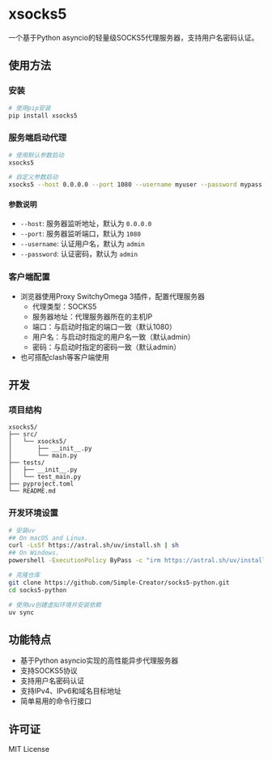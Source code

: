 # xsocks5

一个基于Python asyncio的轻量级SOCKS5代理服务器，支持用户名密码认证。

## 使用方法

### 安装

```bash
# 使用pip安装
pip install xsocks5
```

### 服务端启动代理

```bash
# 使用默认参数启动
xsocks5

# 自定义参数启动
xsocks5 --host 0.0.0.0 --port 1080 --username myuser --password mypass
```

#### 参数说明

- `--host`: 服务器监听地址，默认为 `0.0.0.0`
- `--port`: 服务器监听端口，默认为 `1080`
- `--username`: 认证用户名，默认为 `admin`
- `--password`: 认证密码，默认为 `admin`

### 客户端配置
- 浏览器使用Proxy SwitchyOmega 3插件，配置代理服务器
  - 代理类型：SOCKS5
  - 服务器地址：代理服务器所在的主机IP
  - 端口：与启动时指定的端口一致（默认1080）
  - 用户名：与启动时指定的用户名一致（默认admin）
  - 密码：与启动时指定的密码一致（默认admin）
- 也可搭配clash等客户端使用

## 开发

### 项目结构

```
xsocks5/
├── src/
│   └── xsocks5/
│       ├── __init__.py
│       └── main.py
├── tests/
│   ├── __init__.py
│   └── test_main.py
├── pyproject.toml
└── README.md
```

### 开发环境设置

```bash
# 安装uv
## On macOS and Linux.
curl -LsSf https://astral.sh/uv/install.sh | sh
## On Windows.
powershell -ExecutionPolicy ByPass -c "irm https://astral.sh/uv/install.ps1 | iex"

# 克隆仓库
git clone https://github.com/Simple-Creator/socks5-python.git
cd socks5-python

# 使用uv创建虚拟环境并安装依赖
uv sync
```

## 功能特点

- 基于Python asyncio实现的高性能异步代理服务器
- 支持SOCKS5协议
- 支持用户名密码认证
- 支持IPv4、IPv6和域名目标地址
- 简单易用的命令行接口

## 许可证

MIT License